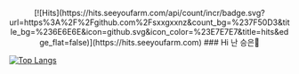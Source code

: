 <p align="center">[![Hits](https://hits.seeyoufarm.com/api/count/incr/badge.svg?url=https%3A%2F%2Fgithub.com%2Fsxxgxxnz&count_bg=%237F50D3&title_bg=%236E6E6E&icon=github.svg&icon_color=%23E7E7E7&title=hits&edge_flat=false)](https://hits.seeyoufarm.com)
### Hi 난 승은👋

[![Top Langs](https://github-readme-stats.vercel.app/api/top-langs/?username=sxxgxxnz&layout=compact)](https://github.com/anuraghazra/github-readme-stats)
<p>

<!--
**sxxgxxnz/sxxgxxnz** is a ✨ _special_ ✨ repository because its `README.md` (this file) appears on your GitHub profile.

Here are some ideas to get you started:

- 🔭 I’m currently working on ...
- 🌱 I’m currently learning ...
- 👯 I’m looking to collaborate on ...
- 🤔 I’m looking for help with ...
- 💬 Ask me about ...
- 📫 How to reach me: ...
- 😄 Pronouns: ...
- ⚡ Fun fact: ...
-->
